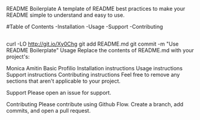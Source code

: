 README Boilerplate
A template of README best practices to make your README simple to understand and easy to use.

#Table of Contents
    -Installation
    -Usage
    -Support
    -Contributing

##


curl -LO http://git.io/Xy0Chg
git add README.md
git commit -m "Use README Boilerplate"
Usage
Replace the contents of README.md with your project's:

Monica Amitin
Basic Profilio
Installation instructions
Usage instructions
Support instructions
Contributing instructions
Feel free to remove any sections that aren't applicable to your project.

Support
Please open an issue for support.

Contributing
Please contribute using Github Flow. Create a branch, add commits, and open a pull request.
